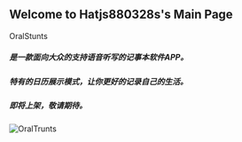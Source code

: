 ## Welcome to Hatjs880328s's Main Page

OralStunts
##### 是一款面向大众的支持语音听写的记事本软件APP。
##### 特有的日历展示模式，让你更好的记录自己的生活。
##### 即将上架，敬请期待。
![OralTrunts](http://i1.bvimg.com/642337/113b0dcf37cf83c0.jpg)
